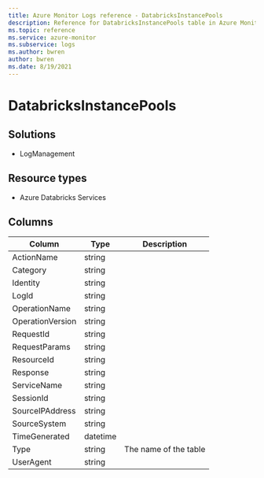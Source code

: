 ```yaml
---
title: Azure Monitor Logs reference - DatabricksInstancePools
description: Reference for DatabricksInstancePools table in Azure Monitor Logs.
ms.topic: reference
ms.service: azure-monitor
ms.subservice: logs
ms.author: bwren
author: bwren
ms.date: 8/19/2021
---
```


# DatabricksInstancePools

 

## Solutions

- LogManagement
## Resource types

- Azure Databricks Services




## Columns

|Column|Type|Description|
|---|---|---|
|ActionName|string||
|Category|string||
|Identity|string||
|LogId|string||
|OperationName|string||
|OperationVersion|string||
|RequestId|string||
|RequestParams|string||
|ResourceId|string||
|Response|string||
|ServiceName|string||
|SessionId|string||
|SourceIPAddress|string||
|SourceSystem|string||
|TimeGenerated|datetime||
|Type|string|The name of the table|
|UserAgent|string||
